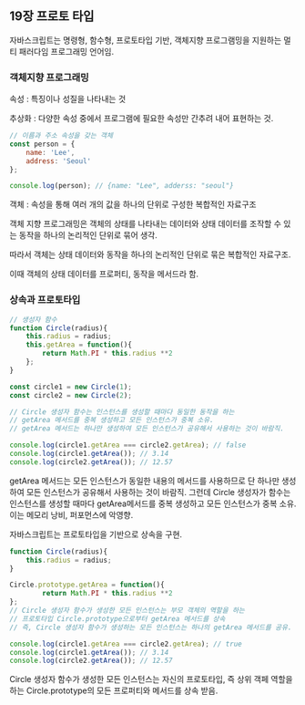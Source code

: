 ## 19장 프로토 타입



자바스크립트는 명령형, 함수형, 프로토타입 기반, 객체지향 프로그램밍을 지원하는 멀티 패러다임 프로그래밍 언어임.



### 객체지향 프로그래밍

속성 : 특징이나 성질을 나타내는 것

추상화 : 다양한 속성 중에서 프로그램에 필요한 속성만 간추려 내어 표현하는 것.

```js
// 이름과 주소 속성을 갖는 객체
const person = {
    name: 'Lee',
    address: 'Seoul'
};

console.log(person); // {name: "Lee", adderss: "seoul"}
```

객체 : 속성을 통해 여러 개의 값을 하나의 단위로 구성한 복합적인 자료구조

객체 지향 프로그래밍은 객체의 상태를 나타내는 데이터와 상태 데이터를 조작할 수 있는 동작을 하나의 논리적인 단위로 묶어 생각.

따라서 객체는 상태 데이터와 동작을 하나의 논리적인 단위로 묶은 복합적인 자료구조.

이때 객체의 상태 데이터를 프로퍼티, 동작을 메서드라 함.



### 상속과 프로토타입

```js
// 생성자 함수
function Circle(radius){
    this.radius = radius;
    this.getArea = function(){
        return Math.PI * this.radius **2
    };
}

const circle1 = new Circle(1);
const circle2 = new Circle(2);

// Circle 생성자 함수는 인스턴스를 생성할 때마다 동일한 동작을 하는
// getArea 메서드를 중복 생성하고 모든 인스턴스가 중복 소유.
// getArea 메서드는 하나만 생성하여 모든 인스턴스가 공유해서 사용하는 것이 바람직.

console.log(circle1.getArea === circle2.getArea); // false
console.log(circle1.getArea()); // 3.14
console.log(circle2.getArea()); // 12.57
```

getArea 메서드는 모든 인스턴스가 동일한 내용의 메서드를 사용하므로 단 하나만 생성하여 모든 인스턴스가 공유해서 사용하는 것이 바람직. 그런데 Circle 생성자가 함수는 인스턴스를 생성할 때마다 getArea메서드를 중복 생성하고 모든 인스턴스가 중복 소유. 이는 메모리 낭비, 퍼포먼스에 악영향.



자바스크립트는 프로토타입을 기반으로 상속을 구현.

```js
function Circle(radius){
    this.radius = radius;
}

Circle.prototype.getArea = function(){
        return Math.PI * this.radius **2
};
// Circle 생성자 함수가 생성한 모든 인스턴스는 부모 객체의 역할을 하는
// 프로토타입 Circle.prototype으로부터 getArea 메서드를 상속
// 즉, Circle 생성자 함수가 생성하는 모든 인스턴스는 하나의 getArea 메서드를 공유.

console.log(circle1.getArea === circle2.getArea); // true
console.log(circle1.getArea()); // 3.14
console.log(circle2.getArea()); // 12.57
```

Circle 생성자 함수가 생성한 모든 인스턴스는 자신의 프로토타입, 즉 상위 객페 역할을 하는 Circle.prototype의 모든 프로퍼티와 메서드를 상속 받음.



